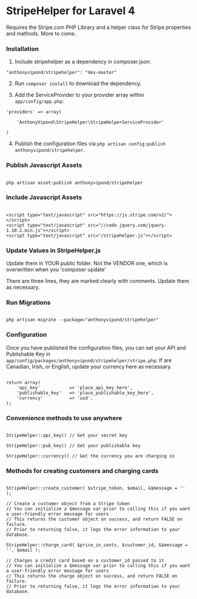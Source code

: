 StripeHelper for Laravel 4
==============

Requires the Stripe.com PHP Library and a helper class for Stripe properties and methods. More to come.


### Installation

1. Include stripehelper as a dependency in composer.json:

~~~
"anthonyvipond/stripehelper": "dev-master"
~~~

2. Run `composer install` to download the dependency.

3. Add the ServiceProvider to your provider array within `app/config/app.php`:

~~~
'providers' => array(

    'AnthonyVipond\StripeHelper\StripeHelperServiceProvider'

)
~~~

4. Publish the configuration files via `php artisan config:publish anthonyvipond/stripehelper`.


### Publish Javascript Assets

~~~

php artisan asset:publish anthonyvipond/stripehelper

~~~


### Include Javascript Assets

~~~

<script type="text/javascript" src="https://js.stripe.com/v2/"></script>
<script type="text/javascript" src="//code.jquery.com/jquery-1.10.2.min.js"></script>
<script type="text/javascript" src="/stripehelper.js"></script>

~~~


### Update Values in StripeHelper.js

Update them in YOUR public folder. Not the VENDOR one, which is overwritten when you 'composer update'

There are three lines, they are marked clearly with comments. Update them as necessary.


### Run Migrations

~~~

php artisan migrate --package="anthonyvipond/stripehelper"

~~~


### Configuration

Once you have published the configuration files, you can set your API and Publishable Key in `app/config/packages/anthonyvipond/stripehelper/stripe.php`:
If are Canadian, Irish, or English, update your currency here as necessary.

~~~

return array(
	'api_key' 			=> 'place_api_key_here',
	'publishable_key' 	=> 'place_publishable_key_here',
	'currency'			=> 'usd',
);

~~~


### Convenience methods to use anywhere

~~~

StripeHelper::api_key() // Get your secret key

StripeHelper::pub_key() // Get your publishable key

StripeHelper::currency() // Get the currency you are charging in

~~~


### Methods for creating customers and charging cards

~~~

StripeHelper::create_customer( $stripe_token, $email, &$message = '' );

// Create a customer object from a Stripe token
// You can initialize a $message var prior to calling this if you want a user-friendly error message for users
// This returns the customer object on success, and return FALSE on failure.
// Prior to returning false, it logs the error information to your database.

StripeHelper::charge_card( $price_in_cents, $customer_id, &$message = '', $email );

// Charges a credit card based on a customer_id passed to it
// You can initialize a $message var prior to calling this if you want a user-friendly error message for users
// This returns the charge object on success, and return FALSE on failure.
// Prior to returning false, it logs the error information to your database.

~~~